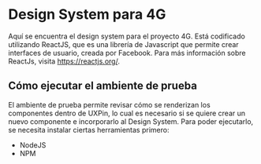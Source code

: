 # Design System para 4G

Aquí se encuentra el design system para el proyecto 4G. Está codificado utilizando ReactJS, que es una librería de Javascript que permite crear interfaces de usuario, creada por Facebook. Para más información sobre ReactJs, visita https://reactjs.org/.

## Cómo ejecutar el ambiente de prueba

El ambiente de prueba permite revisar cómo se renderizan los componentes dentro de UXPin, lo cual es necesario si se quiere crear un nuevo componente e incorporarlo al Design System. Para poder ejecutarlo, se necesita instalar ciertas herramientas primero:

- NodeJS
- NPM
